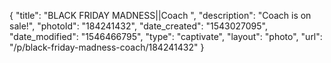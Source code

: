 {
    "title": "BLACK FRIDAY MADNESS||Coach ",
    "description": "Coach is on sale!",
    "photoId": "184241432",
    "date_created": "1543027095",
    "date_modified": "1546466795",
    "type": "captivate",
    "layout": "photo",
    "url": "\/p\/black-friday-madness-coach\/184241432"
}